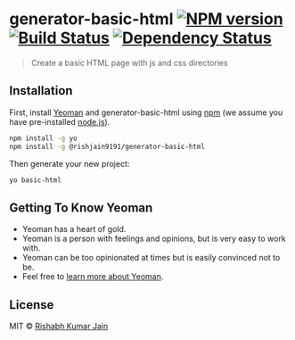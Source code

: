 # generator-basic-html [![NPM version][npm-image]][npm-url] [![Build Status][travis-image]][travis-url] [![Dependency Status][daviddm-image]][daviddm-url]
> Create a basic HTML page with js and css directories

## Installation

First, install [Yeoman](http://yeoman.io) and generator-basic-html using [npm](https://www.npmjs.com/) (we assume you have pre-installed [node.js](https://nodejs.org/)).

```bash
npm install -g yo
npm install -g @rishjain9191/generator-basic-html
```

Then generate your new project:

```bash
yo basic-html
```

## Getting To Know Yeoman

 * Yeoman has a heart of gold.
 * Yeoman is a person with feelings and opinions, but is very easy to work with.
 * Yeoman can be too opinionated at times but is easily convinced not to be.
 * Feel free to [learn more about Yeoman](http://yeoman.io/).

## License

MIT © [Rishabh Kumar Jain]()


[npm-image]: https://badge.fury.io/js/generator-basic-html.svg
[npm-url]: https://npmjs.org/package/generator-basic-html
[travis-image]: https://travis-ci.com/rishabhjain9191/generator-basic-html.svg?branch=master
[travis-url]: https://travis-ci.com/rishabhjain9191/generator-basic-html
[daviddm-image]: https://david-dm.org/rishabhjain9191/generator-basic-html.svg?theme=shields.io
[daviddm-url]: https://david-dm.org/rishabhjain9191/generator-basic-html
